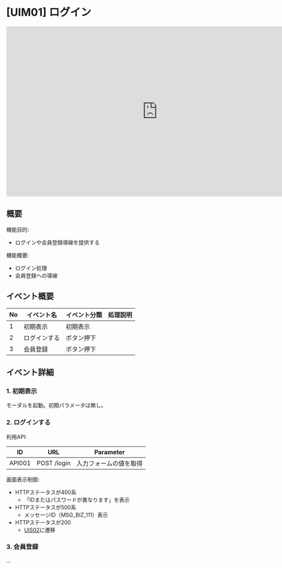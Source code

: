 # [UIM01] ログイン

<iframe style="border: 1px solid rgba(0, 0, 0, 0.1);" width="800" height="450" src="https://embed.figma.com/design/kLgdi4xdGRpQudMEoZYwvq/%E3%80%90FMP%E3%80%91Future-Muscle-Partner_%E7%94%BB%E9%9D%A2%E3%83%87%E3%82%B6%E3%82%A4%E3%83%B3?node-id=4-5&embed-host=share" allowfullscreen></iframe>

## 概要

機能目的:

- ログインや会員登録導線を提供する

機能概要:

- ログイン処理
- 会員登録への導線

## イベント概要

| No  | イベント名   | イベント分類 | 処理説明 |
| --- | ------------ | ------------ | -------- |
| 1   | 初期表示     | 初期表示     |          |
| 2   | ログインする | ボタン押下   |          |
| 3   | 会員登録     | ボタン押下   |          |

## イベント詳細

### 1. 初期表示

モーダルを起動。初期パラメータは無し。

### 2. ログインする

利用API:

| ID     | URL         | Parameter              |
| ------ | ----------- | ---------------------- |
| API001 | POST /login | 入力フォームの値を取得 |

画面表示制御:

- HTTPステータスが400系
  - 「IDまたはパスワードが異なります」を表示  
- HTTPステータスが500系
  - メッセージID（MSG_BIZ_111）表示
- HTTPステータスが200
  - [UIS02](../UIS02/index.md)に遷移

### 3. 会員登録

...
